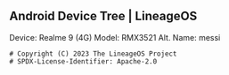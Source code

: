 ## Android Device Tree | LineageOS
Device: Realme 9 (4G)
Model: RMX3521
Alt. Name: messi

```
# Copyright (C) 2023 The LineageOS Project
# SPDX-License-Identifier: Apache-2.0
```
